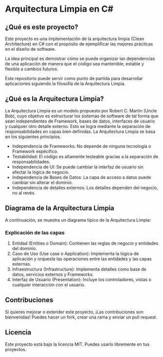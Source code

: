 # Arquitectura Limpia en C#

## ¿Qué es este proyecto?

Este proyecto es una implementación de la arquitectura limpia (Clean Architecture) en C# con el propósito de ejemplificar las mejores prácitcas en el diseño de software.

La idea principal es demostrar cómo se puede organizar las dependencias de una aplicación de manera que el código sea mantenible, estable y flexible a cambios futuros.

Este repositorio puede servir como punto de partida para desarrollar aplicaciones siguiendo la filosofía de la Arquitectura Limpia.

## ¿Qué es la Arquitectura Limpia?

La Arquitectura Limpia es un modelo propuesto por Robert C. Martin (Uncle Bob), cuyo objetivo es estructurar los sistemas de software de tal forma que sean independientes de Framework, bases de datos, interfaces de usuario y cualquier otro detalle externo. Esto se logra mediante la separación de responsabilidades en capas bien definidas. La Arquitectura Limpia se basa en los siguientes principios.

-   Independencia de Frameworks: No depende de ninguna tecnología o Framework espécifico.
-   Testabilidad: El código es altamente testeable gracias a la separación de responsabilidades.
-   Independencia de UI: Se puede cambiar la interfaz de usuario sin afectar la lógica de negocio.
-   Independencia de Bases de Datos: La capa de acceso a datos puede cambiar sin alterar el dominio.
-   Independencia de detalles externos: Los detalles dependen del negocio, no al revés.

## Diagrama de la Arquitectura Limpia

A continuación, se muestra un diagrama típico de la Arquitectura Limpia:

### Explicación de las capas

1. Entidad (Entities o Domain): Contienen las reglas de negocio y entidades del dominio.
2. Caso de Uso (Use case o Application): Implementa la lógica de aplicación y orquesta las operaciones entre las entidades y las capas externas.
3. Infraestructura (Infrastructure): Implementa detalles como base de datos, servicios externos y Frameworks.
4. Interfaz de Usuario (Presentation): Incluye los controladores, vistas o cualquier interacción con el usuario.

## Contribuciones

Si quieres mejorar o extender este proyecto, ¡Las contribuciones son bienvenidas! Puedes hacer un fork, crear una rama y enviar un pull request.

## Licencia

Este proyecto está bajo la licencia MIT. Puedes usarlo libremente en tus proyectos.
